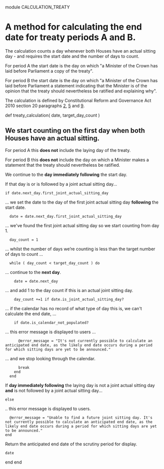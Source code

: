 module CALCULATION_TREATY
# A method for calculating the end date for treaty periods A and B.

The calculation counts a day whenever both Houses have an actual sitting day - and requires the start date and the number of days to count.

For period A the start date is the day on which "a Minister of the Crown has laid before Parliament a copy of the treaty".

For period B the start date is the day on which "a Minister of the Crown has laid before Parliament a statement indicating that the Minister is of the opinion that the treaty should nevertheless be ratified and explaining why".

The calculation is defined by Constitutional Reform and Governance Act 2010 section 20 paragraphs [2](https://www.legislation.gov.uk/ukpga/2010/25/part/2#section-20-2), [5](https://www.legislation.gov.uk/ukpga/2010/25/part/2#section-20-5) and [9](https://www.legislation.gov.uk/ukpga/2010/25/part/2#section-20-9).

  def treaty_calculation( date, target_day_count )
## We start counting on the **first day when both Houses have an actual sitting**.

For period A this **does not** include the laying day of the treaty.

For period B this **does not** include the day on which a Minister makes a statement that the treaty should nevertheless be ratified.

We continue to the **day immediately following** the start day.

If that day is or is followed by a joint actual sitting day...

    if date.next_day.first_joint_actual_sitting_day
... we set the date to the day of the first joint actual sitting day **following** the start date.

      date = date.next_day.first_joint_actual_sitting_day
... we've found the first joint actual sitting day so we start counting from day 1.

      day_count = 1
... whilst the number of days we’re counting is less than the target number of days to count ...

      while ( day_count < target_day_count ) do
... continue to the **next day**.

        date = date.next_day
... and add 1 to the day count if this is an actual joint sitting day.

        day_count +=1 if date.is_joint_actual_sitting_day?
... if the calendar has no record of what type of day this is, we can't calculate the end date, ...

        if date.is_calendar_not_populated?
... this error message is displayed to users ...

          @error_message = "It's not currently possible to calculate an anticipated end date, as the likely end date occurs during a period for which sitting days are yet to be announced."
... and we stop looking through the calendar.

          break
        end
      end
If **day immediately following** the laying day is not a joint actual sitting day **and** is not followed by a joint actual sitting day...

    else
.. this error message is displayed to users.

      @error_message = "Unable to find a future joint sitting day. It's not currently possible to calculate an anticipated end date, as the likely end date occurs during a period for which sitting days are yet to be announced."
    end
Return the anticipated end date of the scrutiny period for display.

    date
  end
end